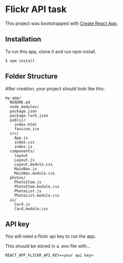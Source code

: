 # Flickr API task

This project was bootstrapped with [Create React App](https://github.com/facebook/create-react-app).

## Installation

To run this app, clone it and run npm install.

`$ npm install`

## Folder Structure

After creation, your project should look like this:

```
my-app/
  README.md
  node_modules/
  package.json
  package-lock.json
  public/
    index.html
    favicon.ico
  src/
    App.js
    index.css
    index.js
  components/
    layout
    Layout.js
    Layout.module.css
    MainNav.js
    MainNav.module.css
  photos/
    PhotoItem.js
    PhotoItem.module.css
    PhotoList.js
    PhotoList.module.css
  ui/
    Card.js
    Card.module.css 
```

## API key

You will need a flickr api key to run the app.

This should be stored in a .env file with... 

`REACT_APP_FLICKR_API_KEY=<your api key>`